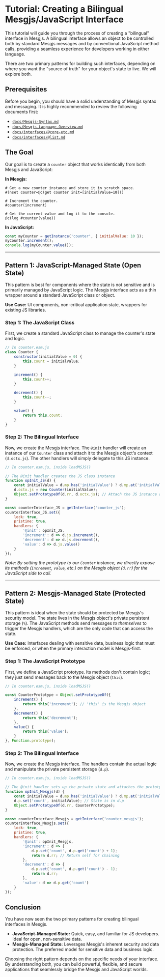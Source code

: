 # Tutorial: Creating a Bilingual Mesgjs/JavaScript Interface

This tutorial will guide you through the process of creating a "bilingual" interface in Mesgjs. A bilingual interface allows an object to be controlled both by standard Mesgjs messages and by conventional JavaScript method calls, providing a seamless experience for developers working in either language.

There are two primary patterns for building such interfaces, depending on where you want the "source of truth" for your object's state to live. We will explore both.

## Prerequisites

Before you begin, you should have a solid understanding of Mesgjs syntax and messaging. It is highly recommended to review the following documents first:

*   [`docs/Mesgjs-Syntax.md`](docs/Mesgjs-Syntax.md)
*   [`docs/Mesgjs-Language-Overview.md`](docs/Mesgjs-Language-Overview.md)
*   [`docs/interfaces/@core-etc.md`](docs/interfaces/@core-etc.md)
*   [`docs/interfaces/@list.md`](docs/interfaces/@list.md)

## The Goal

Our goal is to create a `counter` object that works identically from both Mesgjs and JavaScript:

**In Mesgjs:**

```mesgjs
# Get a new counter instance and store it in scratch space.
#(nset counter=@c(get counter init=[initialValue=10]))

# Increment the counter.
#counter(increment)

# Get the current value and log it to the console.
@c(log #counter(value))
```

**In JavaScript:**

```javascript
const myCounter = getInstance('counter', { initialValue: 10 });
myCounter.increment();
console.log(myCounter.value());
```

---

## Pattern 1: JavaScript-Managed State (Open State)

This pattern is best for components where the state is not sensitive and is primarily managed by JavaScript logic. The Mesgjs interface acts as a thin wrapper around a standard JavaScript class or object.

**Use Case:** UI components, non-critical application state, wrappers for existing JS libraries.

### Step 1: The JavaScript Class

First, we create a standard JavaScript class to manage the counter's state and logic.

```javascript
// In counter.esm.js
class Counter {
    constructor(initialValue = 0) {
        this.count = initialValue;
    }

    increment() {
        this.count++;
    }

    decrement() {
        this.count--;
    }

    value() {
        return this.count;
    }
}
```

### Step 2: The Bilingual Interface

Now, we create the Mesgjs interface. The `@init` handler will create an instance of our `Counter` class and attach it to the Mesgjs object's context (`d.octx.js`). The other handlers will simply delegate to this JS instance.

```javascript
// In counter.esm.js, inside loadMSJS()

// The @init handler creates the JS class instance
function opInit_JS(d) {
    const initialValue = d.mp.has('initialValue') ? d.mp.at('initialValue') : 0;
    d.octx.js = new Counter(initialValue);
    Object.setPrototypeOf(d.rr, d.octx.js); // Attach the JS instance as the prototype
}

const counterInterface_JS = getInterface('counter_js');
counterInterface_JS.set({
    lock: true,
    pristine: true,
    handlers: {
        '@init': opInit_JS,
        'increment': d => d.js.increment(),
        'decrement': d => d.js.decrement(),
        'value': d => d.js.value()
    }
});
```
*Note: By setting the prototype to our `Counter` instance, we directly expose its methods (`increment`, `value`, etc.) on the Mesgjs object (`d.rr`) for the JavaScript side to call.*

---

## Pattern 2: Mesgjs-Managed State (Protected State)

This pattern is ideal when the state should be protected by Mesgjs's security model. The state lives in the Mesgjs object's private persistent storage (`%`). The JavaScript methods send messages *to themselves* to trigger the Mesgjs handlers, which are the only code that can access the state.

**Use Case:** Interfaces dealing with sensitive data, business logic that must be enforced, or when the primary interaction model is Mesgjs-first.

### Step 1: The JavaScript Prototype

First, we define a JavaScript prototype. Its methods don't contain logic; they just send messages back to the Mesgjs object (`this`).

```javascript
// In counter.esm.js, inside loadMSJS()

const CounterPrototype = Object.setPrototypeOf({
    increment() {
        return this('increment'); // 'this' is the Mesgjs object
    },
    decrement() {
        return this('decrement');
    },
    value() {
        return this('value');
    }
}, Function.prototype);
```

### Step 2: The Bilingual Interface

Now, we create the Mesgjs interface. The handlers contain the actual logic and manipulate the private persistent storage (`d.p`).

```javascript
// In counter.esm.js, inside loadMSJS()

// The @init handler sets up the private state and attaches the prototype
function opInit_Mesgjs(d) {
    const initialValue = d.mp.has('initialValue') ? d.mp.at('initialValue') : 0;
    d.p.set('count', initialValue); // State is in d.p
    Object.setPrototypeOf(d.rr, CounterPrototype);
}

const counterInterface_Mesgjs = getInterface('counter_mesgjs');
counterInterface_Mesgjs.set({
    lock: true,
    pristine: true,
    handlers: {
        '@init': opInit_Mesgjs,
        'increment': d => {
            d.p.set('count', d.p.get('count') + 1);
            return d.rr; // Return self for chaining
        },
        'decrement': d => {
            d.p.set('count', d.p.get('count') - 1);
            return d.rr;
        },
        'value': d => d.p.get('count')
    }
});
```

## Conclusion

You have now seen the two primary patterns for creating bilingual interfaces in Mesgjs.

*   **JavaScript-Managed State:** Quick, easy, and familiar for JS developers. Ideal for open, non-sensitive data.
*   **Mesgjs-Managed State:** Leverages Mesgjs's inherent security and data protection. The preferred model for sensitive data and business logic.

Choosing the right pattern depends on the specific needs of your interface. By understanding both, you can build powerful, flexible, and secure applications that seamlessly bridge the Mesgjs and JavaScript worlds.